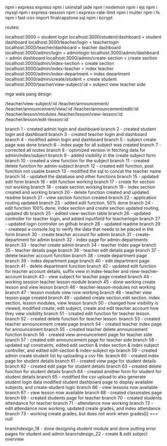 npm i express
express
npm i uninstall jade
npm i nodemon
npm i ejs
npm i mysql
npm i express-session
npm i express-rate-limit
npm i multer
npm i fs
npm i fast-csv
import finalcapstone.sql
npm i bcrypt


routes:

localhost:3000 = student login
localhost:3000/student/dashboard = student dashboard
localhost:3000/teacher/login = teacherlogin
localhost:3000/teacher/dashboard = teacher dashboard
localhost:3000/admin/login = adminlogin
localhost:3000/admin/dashboard = admin dashboard
localhost:3000/admin/create-section = create section
localhost:3000/admin/index-section = create section
localhost:3000/admin/index-teacher = index teacher
localhost:3000/admin/index-department = index department
localhost:3000/admin/create/student = create student
localhost:3000/teacher/view-subject/:id = subject view teacher side


mga wala pang design

/teacher/view-subject/:id
/teacher/announcement/
/teacher/announcement/view/:id
/teacher/announcement/edit/:id
/teacher/lesson/modules
/teacher/lesson/view-lesson/:id
/teacher/lesson/edit-lesson/:id

branch 1  - created admin login and dashboard
branch 2  - created student login and dashboard
branch 3  - created teacher login and dashboard
branch 4  - modified admin login and dashboard
branch 5  - subject create page was done
branch 6  - index page for all subject was created
branch 7  - corrected all routes
branch 8  - optimized version in fetching data for admin/index/subject
branch 9  - added visibility in the create subject form
branch 10 - created a view function for the subject
branch 11 - created delete function for admin-subject
branch 12 - created edit function, post function not usable
branch 13 - modified the sql to concat the teacher name
branch 14 - updated the database and other functions
branch 15 - updated edit form
branch 16 - edit function working
branch 17 - create for section not working
branch 18 - create section working
branch 19 - index section created and working
branch 20 - delete function created and updated readme
branch 21 - view section function created
branch 22 - application routing updated
branch 23 - added edit function, 50% done
branch 24 - edit function 100% done, index section and create section updated routing, updated db
branch 25 - edited view-section table
branch 26 - updated controller for teacher login, and added inputfield for teacherlogin
branch 27 - updated login controller on github
branch 28 - updated readme
branch 29 - createad a console.log to verify the data that needs to be placed in the form
branch 30 - create teacher account for admin
branch 31 - create-department for admin
branch 32 - index page for admin-departments
branch 33 - teacher create admin
branch 34 - teacher index page
branch 35 - teacher details page
branch 36 - teacher edit details page
branch 37 - delete teacher account function
branch 38 - create department page
branch 39 - index department page
branch 40 - edit department page
branch 41 - delete department function
branch 42 - updated edit function for teacher account details, suffix view in index-teacher and view-teacher-account
branch 43 - view subject for teacher page created
branch 44 - working session teacher lesson module
branch 45 - done working create lesson and view lesson
branch 46 - teacher-lesson-modules not working
branch 47 - lesson module view now working
branch 48 - teacher view lesson page created
branch 49 - updated create section,edit section, index section, lesson modules, view lesson
branch 50 - changed how visibility is viewed, modified create, edit subject, create and edit teacher account how  they view visibility
branch 51 - created edit function for teacher lesson.
branch 52 - created delete function for teacher lesson.
branch 53 - created teacher announcement create page
branch 54 - created teacher index page for announcement
branch 55 - created teacher delete announcement function
branch 56 - created view announcement page for teacher side
branch 57 - created edit announcement page for teacher side
branch 58 - updated sql constraints, edited edit section & index section & index subject controller, and edited edit-section & index-subject ejs 
branch 59 - created admin create student list by uploading a csv file.
branch 60 - created index page for student details
branch 61 - created view page for student details
branch 62 - created edit page for student details
branch 63 - created delete function for student details
branch 64 - created another form for student for student details
branch 65 - modified the csv upload to also generate student login data modified student dashboard page to display available subjects, and create-student logic
branch 66 - view lessons now available
branch 67 - view lesson now available
branch 68 - created classmates page 
branch 69 - created students page for teacher
branch 70 - created students attendance for teacher
branch 71 - attendance now working
branch 72 - edit attendance now working, updated create grades, and index attendance
branch 73 - working create grades, but does not work when grades[i] === null


branchdesign_18 - done designing student module and done putting error pages for student and admin
branchdesign_22 - create & edit subject overview